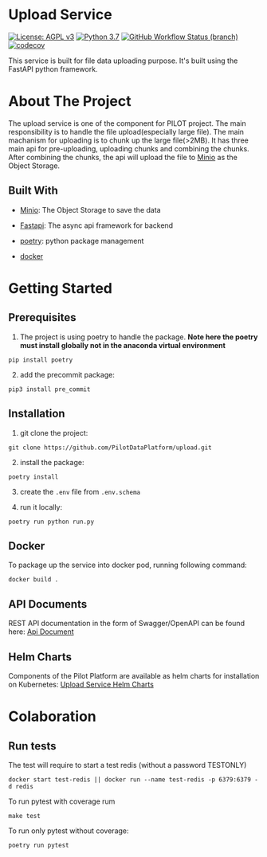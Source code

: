 # Upload Service
[![License: AGPL v3](https://img.shields.io/badge/License-AGPL_v3-blue.svg?style=for-the-badge)](https://www.gnu.org/licenses/agpl-3.0)
[![Python 3.7](https://img.shields.io/badge/python-3.7-green?style=for-the-badge)](https://www.python.org/)
[![GitHub Workflow Status (branch)](https://img.shields.io/github/workflow/status/pilotdataplatform/upload/CI/develop?style=for-the-badge)](https://github.com/PilotDataPlatform/upload/actions/workflows/cicd.yml)
[![codecov](https://img.shields.io/codecov/c/github/PilotDataPlatform/upload?style=for-the-badge)](https://codecov.io/gh/PilotDataPlatform/upload)

This service is built for file data uploading purpose. It's built using the FastAPI python framework.

# About The Project

The upload service is one of the component for PILOT project. The main responsibility is to handle the file upload(especially large file). The main machanism for uploading is to chunk up the large file(>2MB). It has three main api for pre-uploading, uploading chunks and combining the chunks. After combining the chunks, the api will upload the file to [Minio](https://min.io/) as the Object Storage.

## Built With

 - [Minio](https://min.io/): The Object Storage to save the data

 - [Fastapi](https://fastapi.tiangolo.com): The async api framework for backend

 - [poetry](https://python-poetry.org/): python package management

 - [docker](https://docker.com)

# Getting Started


## Prerequisites

 1. The project is using poetry to handle the package. **Note here the poetry must install globally not in the anaconda virtual environment**

 ```
 pip install poetry
 ```

 2. add the precommit package:

 ```
 pip3 install pre_commit
 ```

## Installation

 1. git clone the project:
 ```
 git clone https://github.com/PilotDataPlatform/upload.git
 ```

 2. install the package:
 ```
 poetry install
 ```

 3. create the `.env` file from `.env.schema`

 4. run it locally:
 ```
 poetry run python run.py
 ```

## Docker

To package up the service into docker pod, running following command:

```
docker build .
```

## API Documents

REST API documentation in the form of Swagger/OpenAPI can be found here: [Api Document](https://pilotdataplatform.github.io/api-docs/) 

## Helm Charts

Components of the Pilot Platform are available as helm charts for installation on Kubernetes: [Upload Service Helm Charts](https://github.com/PilotDataPlatform/helm-charts/tree/main/upload-service)


# Colaboration

## Run tests

The test will require to start a test redis (without a password TESTONLY)

```
docker start test-redis || docker run --name test-redis -p 6379:6379 -d redis
```

To run pytest with coverage rum

```
make test
```

To run only pytest without coverage:

```
poetry run pytest
```
